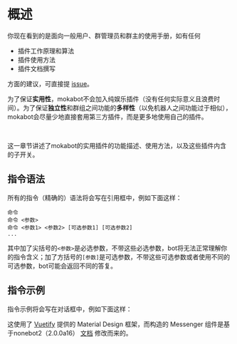 # 概述

你现在看到的是面向一般用户、群管理员和群主的使用手册，如有任何

 - 插件工作原理和算法
 - 插件使用方法
 - 插件文档撰写

方面的建议，可直接提 [issue](https://github.com/MokaDevelopers/mokabot2/issues)。

为了保证**实用性**，mokabot不会加入纯娱乐插件（没有任何实际意义且浪费时间）。为了保证**独立性**和群组之间功能的**多样性**（以免机器人之间功能过于相似），mokabot会尽量少地直接套用第三方插件，而是更多地使用自己的插件。

<br>

这一章节讲述了mokabot的实用插件的功能描述、使用方法，以及这些插件内含的子开关。

## 指令语法

所有的指令（精确的）语法将会写在引用框中，例如下面这样：

```
命令
命令 <参数>
命令 <参数1> <参数2> [可选参数1] [可选参数2]
...
```

其中加了尖括号的`<参数>`是必选参数，不带这些必选参数，bot将无法正常理解你的指令含义；加了方括号的`[参数]`是可选参数，不带这些可选参数或者使用不同的可选参数，bot可能会返回不同的答复。

## 指令示例

指令示例将会写在对话框中，例如下面这样：

<ClientOnly>
  <Messenger :messages="[
    { position: 'right', msg: '这是一条指令示例' },
    { position: 'left', msg: '这是mokabot可能予以的答复' },
    { position: 'center', msg: '你与mokabot已点亮 聊得燚燚83🔥 超过10天，聊得燚燚83🔥 标识已升级为 聊得燚燚84🔥' },
    { position: 'right', msg: '这又是一条指令示例' },
    { position: 'left', msg: 'image:https://blog.arisa.moe/blog/2023/images/230309-pycharm-git-submodule/git_init.png' },
  ]"></Messenger>
</ClientOnly>

这使用了 [Vuetify](https://vuetifyjs.com/) 提供的 Material Design 框架，而构造的 Messenger 组件是基于nonebot2（2.0.0a16） [文档](https://61d3d9dbcadf413fd3238e89--nonebot2.netlify.app/guide/cqhttp-guide.html#%E5%8E%86%E5%8F%B2%E6%80%A7%E7%9A%84%E7%AC%AC%E4%B8%80%E6%AC%A1%E5%AF%B9%E8%AF%9D) 修改而来的。